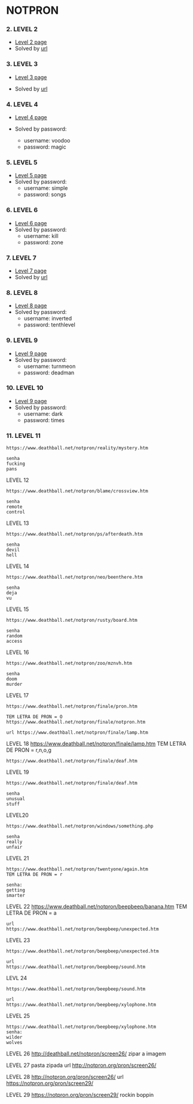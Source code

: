 # NOTPRON

### 2. LEVEL 2
- [Level 2 page](http://notpron.org/notpron/not/level2.htm)
- Solved by [url](http://notpron.org/notpron/not/level3.htm)


### 3. LEVEL 3

- [Level 3 page](http://www.deathball.net/notpron/false/movetotheothersite.php)

- Solved by [url](http://www.deathball.net/notpron/true/movetotheothersite.php)


### 4. LEVEL 4

- [Level 4 page](https://www.deathball.net/notpron/true/movetotheothersite.php)

- Solved by password:
	- username: voodoo
	- password: magic

### 5. LEVEL 5
- [Level 5 page](https://www.deathball.net/notpron/google/shestheoneforme.php)
- Solved by password:
	- username: simple
	- password: songs
	
### 6. LEVEL 6
- [Level 6 page](https://www.deathball.net/notpron/nothing/hesgotitall.php)
- Solved by password:
	- username: kill
	- password: zone	
	
### 7. LEVEL 7
- [Level 7 page](https://www.deathball.net/notpron/sdrawkcab/tieman.htm)
- Solved by [url](https://www.deathball.net/notpron/sdrawkcab/rediar.htm)

### 8. LEVEL 8
- [Level 8 page](https://www.deathball.net/notpron/sdrawkcab/rediar.htm)	
- Solved by password:
	- username: inverted
	- password: tenthlevel

### 9. LEVEL 9
- [Level 9 page](https://www.deathball.net/notpron/luv2music/paulisdead.htm)
- Solved by password:
	- username: turnmeon
	- password: deadman


### 10. LEVEL 10
- [Level 9 page](https://www.deathball.net/notpron/wrong/roawr.htm)
- Solved by password:
	- username: dark
	- password: times

### 11. LEVEL 11

	https://www.deathball.net/notpron/reality/mystery.htm

	senha
	fucking
	pans

LEVEL 12

	https://www.deathball.net/notpron/blame/crossview.htm

	senha
	remote
	control

LEVEL 13
	
	https://www.deathball.net/notpron/ps/afterdeath.htm

	senha
	devil
	hell

LEVEL 14

	https://www.deathball.net/notpron/neo/beenthere.htm

	senha
	deja
	vu

LEVEL 15

	https://www.deathball.net/notpron/rusty/board.htm

	senha
	random
	access

LEVEL 16
	
	https://www.deathball.net/notpron/zoo/mznvh.htm

	senha
	doom
	murder

LEVEL 17
	
	https://www.deathball.net/notpron/finale/pron.htm

	TEM LETRA DE PRON = O
	https://www.deathball.net/notpron/finale/notpron.htm
	
	url https://www.deathball.net/notpron/finale/lamp.htm

LEVEL 18
	https://www.deathball.net/notpron/finale/lamp.htm
	TEM LETRA DE PRON = r,n,o,g

	https://www.deathball.net/notpron/finale/deaf.htm

LEVEL 19

	https://www.deathball.net/notpron/finale/deaf.htm
	
	senha
	unusual
	stuff

LEVEL20

	https://www.deathball.net/notpron/windows/something.php

	senha
	really
	unfair

LEVEL 21

	
	https://www.deathball.net/notpron/twentyone/again.htm
	TEM LETRA DE PRON = r

	senha:
	getting
	smarter

LEVEL 22
	https://www.deathball.net/notpron/beepbeep/banana.htm
	TEM LETRA DE PRON = a
	
	url
	https://www.deathball.net/notpron/beepbeep/unexpected.htm

LEVEL 23

	https://www.deathball.net/notpron/beepbeep/unexpected.htm

	url
	https://www.deathball.net/notpron/beepbeep/sound.htm

LEVL 24

	https://www.deathball.net/notpron/beepbeep/sound.htm

	url
	https://www.deathball.net/notpron/beepbeep/xylophone.htm

LEVEL 25

	https://www.deathball.net/notpron/beepbeep/xylophone.htm
	senha:
	wilder
	wolves

LEVEL 26
	http://deathball.net/notpron/screen26/
	zipar a imagem

LEVEL 27
	pasta zipada
	url http://notpron.org/pron/screen26/

LEVEL 28
	http://notpron.org/pron/screen26/
	url https://notpron.org/pron/screen29/

LEVEL 29
	https://notpron.org/pron/screen29/
	rockin
	boppin
	

	
	
